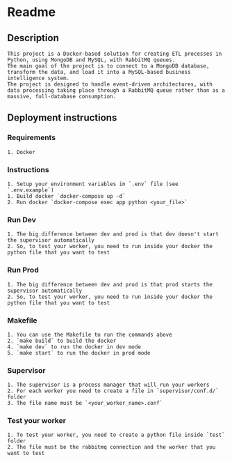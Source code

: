 # Readme

## Description
    This project is a Docker-based solution for creating ETL processes in Python, using MongoDB and MySQL, with RabbitMQ queues. 
    The main goal of the project is to connect to a MongoDB database, transform the data, and load it into a MySQL-based business intelligence system. 
    The project is designed to handle event-driven architectures, with data processing taking place through a RabbitMQ queue rather than as a massive, full-database consumption.

## Deployment instructions

### Requirements
    1. Docker

### Instructions 
    1. Setup your environment variables in `.env` file (see `.env.example`)
    1. Build docker `docker-compose up -d`
    2. Run docker `docker-compose exec app python <your_file>`

### Run Dev
    1. The big difference between dev and prod is that dev doesn't start the supervisor automatically
    2. So, to test your worker, you need to run inside your docker the python file that you want to test

### Run Prod
    1. The big difference between dev and prod is that prod starts the supervisor automatically
    2. So, to test your worker, you need to run inside your docker the python file that you want to test

### Makefile
    1. You can use the Makefile to run the commands above
    2. `make build` to build the docker
    4. `make dev` to run the docker in dev mode
    5. `make start` to run the docker in prod mode

### Supervisor
    1. The supervisor is a process manager that will run your workers
    2. For each worker you need to create a file in `supervisor/conf.d/` folder
    3. The file name must be `<your_worker_name>.conf`

### Test your worker
    1. To test your worker, you need to create a python file inside `test` folder
    2. The file must be the rabbitmq connection and the worker that you want to test